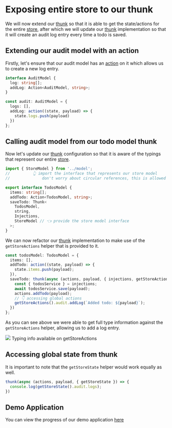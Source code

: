 # Exposing entire store to our thunk

We will now extend our [thunk](/docs/api/thunk) so that it is able to get the state/actions for the entire [store](/docs/api/store), after which we will update our [thunk](/docs/api/thunk) implementation so that it will create an audit log entry every time a todo is saved.

## Extending our audit model with an action

Firstly, let's ensure that our audit model has an [action](/docs/api/action) on it which allows us to create a new log entry.

```typescript
interface AuditModel {
  log: string[];
  addLog: Action<AuditModel, string>;
}

const audit: AuditModel = {
  logs: [],
  addLog: action((state, payload) => {
    state.logs.push(payload)
  })
};
```

## Calling audit model from our todo model thunk

Now let's update our [thunk](/docs/api/thunk) configuration so that it is aware of the typings that represent our entire [store](/docs/api/store).

```typescript
import { StoreModel } from '../model';
//          👆 import the interface that represents our store model
//              don't worry about circular references, this is allowed

export interface TodosModel {
  items: string[];
  addTodo: Action<TodosModel, string>;
  saveTodo: Thunk<
    TodosModel,
    string,
    Injections,
    StoreModel // 👈 provide the store model interface
  >;
}
```

We can now refactor our [thunk](/docs/api/thunk) implementation to make use of the `getStoreActions` helper that is provided to it.

```typescript
const todosModel: TodosModel = {
  items: [],
  addTodo: action((state, payload) => {
    state.items.push(payload);
  }),
  saveTodo: thunk(async (actions, payload, { injections, getStoreActions }) => {
    const { todosService } = injections;
    await todosService.save(payload);
    actions.addTodo(payload);
    // 👇 accessing global actions
    getStoreActions().audit.addLog(`Added todo: ${payload}`);
  })
};
```

As you can see above we were able to get full type information against the `getStoreActions` helper, allowing us to add a log entry.

<div class="screenshot">
  <img src="../../assets/typescript-tutorial/typed-thunk-globals.png" />
  <span class="caption">Typing info available on getStoreActions</span>
</div>

## Accessing global state from thunk

It is important to note that the `getStoreState` helper would work equally as well.

```typescript
thunk(async (actions, payload, { getStoreState }) => {
  console.log(getStoreState().audit.logs);
})
```

## Demo Application

You can view the progress of our demo application [here](https://codesandbox.io/s/easy-peasytypescript-tutorialtyped-thunk-global-870xx)